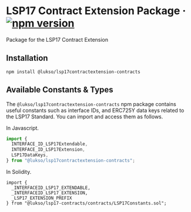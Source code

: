 # LSP17 Contract Extension Package &middot; [![npm version](https://img.shields.io/npm/v/@lukso/lsp17contractextension-contracts.svg?style=flat)](https://www.npmjs.com/package/@lukso/lsp17contractextension-contracts)

Package for the LSP17 Contract Extension

## Installation

```console
npm install @lukso/lsp17contractextension-contracts
```

## Available Constants & Types

The `@lukso/lsp17contractextension-contracts` npm package contains useful constants such as interface IDs, and ERC725Y data keys related to the LSP17 Standard. You can import and access them as follows.

In Javascript.

```js
import {
  INTERFACE_ID_LSP17Extendable,
  INTERFACE_ID_LSP17Extension,
  LSP17DataKeys,
} from "@lukso/lsp17contractextension-contracts";
```

In Solidity.

<!-- prettier-ignore -->
```solidity
import {
  _INTERFACEID_LSP17_EXTENDABLE,
  _INTERFACEID_LSP17_EXTENSION,
  _LSP17_EXTENSION_PREFIX
} from "@lukso/lsp17-contracts/contracts/LSP17Constants.sol";
```
